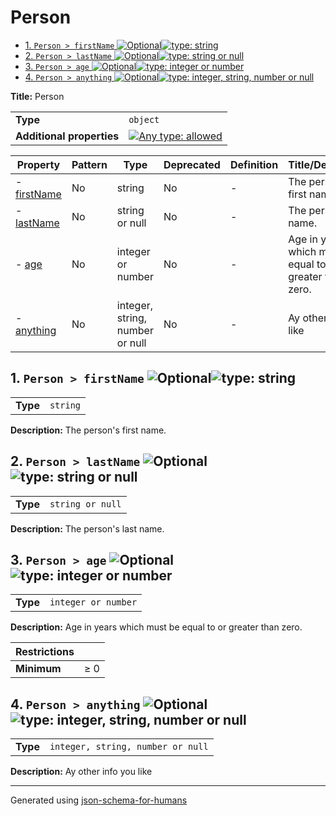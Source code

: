 # Person

- [1. `Person > firstName` ![Optional](https://img.shields.io/badge/Optional-yellow)![type: string](https://img.shields.io/badge/type-string-4c72b0)](#firstName)
- [2. `Person > lastName` ![Optional](https://img.shields.io/badge/Optional-yellow)![type: string or null](https://img.shields.io/badge/type-string%20or%20null-8c9592)](#lastName)
- [3. `Person > age` ![Optional](https://img.shields.io/badge/Optional-yellow)![type: integer or number](https://img.shields.io/badge/type-integer%20or%20number-99965d)](#age)
- [4. `Person > anything` ![Optional](https://img.shields.io/badge/Optional-yellow)![type: integer, string, number or null](https://img.shields.io/badge/type-integer%2C%20string%2C%20number%20or%20null-929577)](#anything)

**Title:** Person

|                           |                                                                                                                                   |
| ------------------------- | --------------------------------------------------------------------------------------------------------------------------------- |
| **Type**                  | `object`                                                                                                                          |
| **Additional properties** | [![Any type: allowed](https://img.shields.io/badge/Any%20type-allowed-green)](# "Additional Properties of any type are allowed.") |

| Property                   | Pattern | Type                            | Deprecated | Definition | Title/Description                                         |
| -------------------------- | ------- | ------------------------------- | ---------- | ---------- | --------------------------------------------------------- |
| - [firstName](#firstName ) | No      | string                          | No         | -          | The person's first name.                                  |
| - [lastName](#lastName )   | No      | string or null                  | No         | -          | The person's last name.                                   |
| - [age](#age )             | No      | integer or number               | No         | -          | Age in years which must be equal to or greater than zero. |
| - [anything](#anything )   | No      | integer, string, number or null | No         | -          | Ay other info you like                                    |

## <a name="firstName"></a>1. `Person > firstName` ![Optional](https://img.shields.io/badge/Optional-yellow)![type: string](https://img.shields.io/badge/type-string-4c72b0)

|          |          |
| -------- | -------- |
| **Type** | `string` |

**Description:** The person's first name.

## <a name="lastName"></a>2. `Person > lastName` ![Optional](https://img.shields.io/badge/Optional-yellow)![type: string or null](https://img.shields.io/badge/type-string%20or%20null-8c9592)

|          |                  |
| -------- | ---------------- |
| **Type** | `string or null` |

**Description:** The person's last name.

## <a name="age"></a>3. `Person > age` ![Optional](https://img.shields.io/badge/Optional-yellow)![type: integer or number](https://img.shields.io/badge/type-integer%20or%20number-99965d)

|          |                     |
| -------- | ------------------- |
| **Type** | `integer or number` |

**Description:** Age in years which must be equal to or greater than zero.

| Restrictions |        |
| ------------ | ------ |
| **Minimum**  | &ge; 0 |

## <a name="anything"></a>4. `Person > anything` ![Optional](https://img.shields.io/badge/Optional-yellow)![type: integer, string, number or null](https://img.shields.io/badge/type-integer%2C%20string%2C%20number%20or%20null-929577)

|          |                                   |
| -------- | --------------------------------- |
| **Type** | `integer, string, number or null` |

**Description:** Ay other info you like

----------------------------------------------------------------------------------------------------------------------------
Generated using [json-schema-for-humans](https://github.com/coveooss/json-schema-for-humans)
